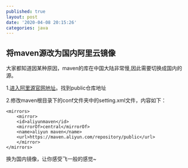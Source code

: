 ```yaml
---
published: true
layout: post
date: '2020-04-08 20:15:26'
categories: java
---
```

## 将maven源改为国内阿里云镜像

大家都知道因某种原因，maven的库在中国大陆非常慢,因此需要切换成国内的源。

1.[进入阿里源官网地址](https://maven.aliyun.com/mvn/view)。找到public仓库地址

2.修改maven根目录下的conf文件夹中的setting.xml文件，内容如下：

```
<mirrors>
    <mirror>
    <id>aliyunmaven</id>
    <mirrorOf>central</mirrorOf>
    <name>aliyun maven</name>
    <url>https://maven.aliyun.com/repository/public</url>
    </mirror>
</mirrors>

```

换为国内镜像，让你感受飞一般的感觉~
